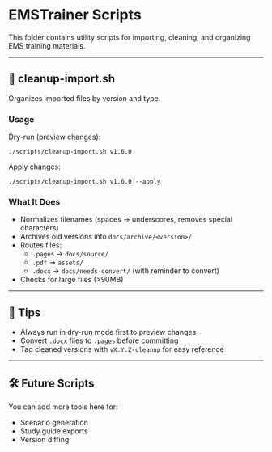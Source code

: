 # EMSTrainer Scripts

This folder contains utility scripts for importing, cleaning, and organizing EMS training materials.

---

## 🧹 cleanup-import.sh

Organizes imported files by version and type.

### Usage

Dry-run (preview changes):

    ./scripts/cleanup-import.sh v1.6.0

Apply changes:

    ./scripts/cleanup-import.sh v1.6.0 --apply

### What It Does

- Normalizes filenames (spaces → underscores, removes special characters)
- Archives old versions into `docs/archive/<version>/`
- Routes files:
  - `.pages` → `docs/source/`
  - `.pdf` → `assets/`
  - `.docx` → `docs/needs-convert/` (with reminder to convert)
- Checks for large files (>90MB)

---

## 🧪 Tips

- Always run in dry-run mode first to preview changes
- Convert `.docx` files to `.pages` before committing
- Tag cleaned versions with `vX.Y.Z-cleanup` for easy reference

---

## 🛠 Future Scripts

You can add more tools here for:
- Scenario generation
- Study guide exports
- Version diffing
